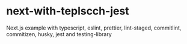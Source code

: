 # next-with-teplscch-jest
Next.js example with typescript, eslint, prettier, lint-staged, commitlint, commitizen, husky, jest and testing-library
